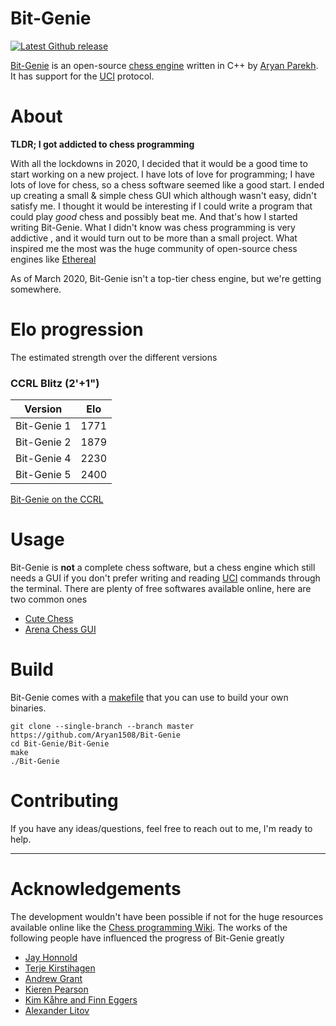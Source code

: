 # Bit-Genie 

[![Latest Github release](https://img.shields.io/badge/Latest--Release-v8-red)](https://github.com/Aryan1508/Bit-Genie/releases/latest)

[Bit-Genie](https://github.com/Aryan1508/Bit-Genie "Bit-Genie") is an open-source [chess engine](https://en.wikipedia.org/wiki/Chess_engine "chess engine") written in C++ by [Aryan Parekh](https://github.com/Aryan1508 "Aryan Parekh"). It has support for the [UCI](https://en.wikipedia.org/wiki/Universal_Chess_Interface) protocol.

# About
**TLDR; I got addicted to chess programming**

With  all the lockdowns in 2020, I decided that it would be a good time to start working on a new project. I have lots of love for programming; I have lots of love for chess, so a chess software seemed like a good start. I ended up creating a small & simple chess GUI which although wasn't easy, didn't satisfy me. I thought it would be interesting if I could write a program that could play *good* chess  and possibly beat me. And that's how I started writing Bit-Genie.  What I didn't know was chess programming is very addictive , and it would turn out to be more than a small project.  What inspired me the most was the huge community of open-source chess engines like [Ethereal](https://github.com/AndyGrant/Ethereal "Ethereal")

As of March 2020, Bit-Genie isn't a top-tier chess engine, but we're getting somewhere.

# Elo progression

The estimated strength over the different versions

### CCRL Blitz (2'+1") 

|   Version       |  Elo   |
| -------------   | ------ |
| Bit-Genie 1     |  1771  |
| Bit-Genie 2     |  1879  |
| Bit-Genie 4     |  2230  |
| Bit-Genie 5     |  2400  |


[Bit-Genie on the CCRL](https://ccrl.chessdom.com/ccrl/404/cgi/compare_engines.cgi?family=Bit-Genie&print=Rating+list&print=Results+table&print=LOS+table&print=Ponder+hit+table&print=Eval+difference+table&print=Comopp+gamenum+table&print=Overlap+table&print=Score+with+common+opponents)

# Usage
Bit-Genie is **not** a complete chess software, but a chess engine which still needs a GUI if you don't prefer writing and reading [UCI](https://en.wikipedia.org/wiki/Universal_Chess_Interface "UCI") commands through the terminal. There are plenty of free softwares available online, here are two common ones
- [Cute Chess](https://github.com/cutechess/cutechess "Cute Chess")
- [Arena Chess GUI](http://www.playwitharena.de/)


# Build 
Bit-Genie comes with a [makefile](https://github.com/Aryan1508/Bit-Genie/blob/master/Bit-Genie/makefile "makefile") that you can use to build your own binaries. 

```
git clone --single-branch --branch master https://github.com/Aryan1508/Bit-Genie
cd Bit-Genie/Bit-Genie
make 
./Bit-Genie
```

# Contributing

If you have any ideas/questions, feel free to reach out to me, I'm ready to help. 

-------------

# Acknowledgements

The development wouldn't have been possible if not for the huge resources available online like the [Chess programming Wiki](https://www.chessprogramming.org/Main_Page "Chess Programming Wiki"). The works of the following people have influenced the progress of Bit-Genie greatly
 
 - [Jay Honnold](https://github.com/jhonnold/berserk)
 - [Terje Kirstihagen](https://github.com/TerjeKir/weiss) 
 - [Andrew Grant](https://github.com/AndyGrant/Ethereal)
 - [Kieren Pearson](https://github.com/KierenP/Halogen)
 - [Kim Kåhre and Finn Eggers](https://github.com/Luecx/Koivisto)
 - [Alexander Litov](https://github.com/justNo4b/Drofa)
